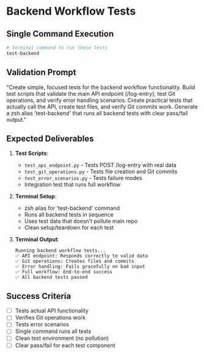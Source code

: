 # Backend Workflow Tests

## **Single Command Execution**

```bash
# Terminal command to run these tests
test-backend
```

## **Validation Prompt**

"Create simple, focused tests for the backend workflow functionality. Build test scripts that validate the main API endpoint (/log-entry), test Git operations, and verify error handling scenarios. Create practical tests that actually call the API, create test files, and verify Git commits work. Generate a zsh alias 'test-backend' that runs all backend tests with clear pass/fail output."

## **Expected Deliverables**

1. **Test Scripts**:
   - `test_api_endpoint.py` - Tests POST /log-entry with real data
   - `test_git_operations.py` - Tests file creation and Git commits
   - `test_error_scenarios.py` - Tests failure modes
   - Integration test that runs full workflow

2. **Terminal Setup**:
   - zsh alias for 'test-backend' command
   - Runs all backend tests in sequence
   - Uses test data that doesn't pollute main repo
   - Clean setup/teardown for each test

3. **Terminal Output**:
   ```
   Running backend workflow tests...
   ✅ API endpoint: Responds correctly to valid data
   ✅ Git operations: Creates files and commits
   ✅ Error handling: Fails gracefully on bad input
   ✅ Full workflow: End-to-end success
   ✅ All backend tests passed
   ```

## **Success Criteria**

- [ ] Tests actual API functionality
- [ ] Verifies Git operations work
- [ ] Tests error scenarios
- [ ] Single command runs all tests
- [ ] Clean test environment (no pollution)
- [ ] Clear pass/fail for each test component
